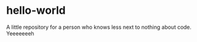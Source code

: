# hello-world
A little repository for a person who knows less next to nothing about code. Yeeeeeeeh
